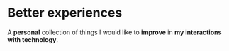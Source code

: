 Better experiences
==================
A **personal** collection of things I would like to **improve** in **my interactions with technology**.
